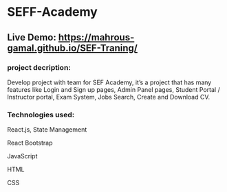 # SEFF-Academy
## Live Demo: https://mahrous-gamal.github.io/SEF-Traning/
### project decription:

Develop project with team for SEF Academy, it’s a project that has many features like Login and Sign up pages,
Admin Panel pages, Student Portal / Instructor portal, Exam System, Jobs Search, Create and Download CV.

### Technologies used:
React.js, State Management

React Bootstrap

JavaScript

HTML

CSS


